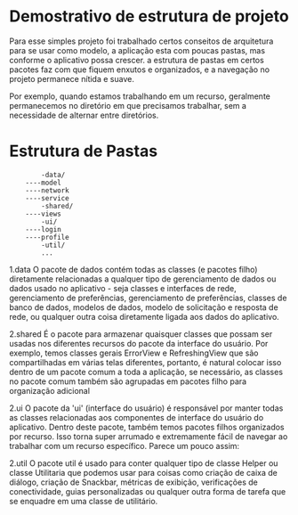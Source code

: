 # Demostrativo de estrutura de projeto

Para esse simples projeto foi trabalhado certos conseitos de arquitetura para se usar como modelo, a aplicação esta com poucas pastas, mas conforme o aplicativo possa crescer. a estrutura de pastas em certos pacotes faz com que fiquem enxutos e organizados, e a navegação no projeto permanece nítida e suave.

Por exemplo, quando estamos trabalhando em um recurso, geralmente permanecemos no diretório em que precisamos trabalhar, sem a necessidade de alternar entre diretórios.

# Estrutura de Pastas

            -data/
		----model
		----network
		----service
            -shared/
		----views
            -ui/
		----login
		----profile
            -util/
            ...
1.data
O pacote de dados contém todas as classes (e pacotes filho) diretamente relacionadas a qualquer tipo de gerenciamento de dados ou dados usado no aplicativo - seja classes e interfaces de rede, gerenciamento de preferências, gerenciamento de preferências, classes de banco de dados, modelos de dados, modelo de solicitação e resposta de rede, ou qualquer outra coisa diretamente ligada aos dados do aplicativo.

2.shared
É o pacote para armazenar quaisquer classes que possam ser usadas nos diferentes recursos do pacote da interface do usuário. Por exemplo, temos classes gerais ErrorView e RefreshingView que são compartilhadas em várias telas diferentes, portanto, é natural colocar isso dentro de um pacote comum a toda a aplicação, se necessário, as classes no pacote comum também são agrupadas em pacotes filho para organização adicional

2.ui
O pacote da 'ui' (interface do usuário) é responsável por manter todas as classes relacionadas aos componentes de interface do usuário do aplicativo. Dentro deste pacote, também temos pacotes filhos organizados por recurso. Isso torna super arrumado e extremamente fácil de navegar ao trabalhar com um recurso específico. Parece um pouco assim:

2.util
O pacote util é usado para conter qualquer tipo de classe Helper ou classe Utilitaria que podemos usar para coisas como criação de caixa de diálogo, criação de Snackbar, métricas de exibição, verificações de conectividade, guias personalizadas ou qualquer outra forma de tarefa que se enquadre em uma classe de utilitário.
